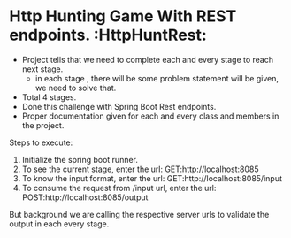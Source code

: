 # Http Hunting Game With REST endpoints. :HttpHuntRest: 
- Project tells that we need to complete each and every stage to reach next stage.
   - in each stage , there will be some problem statement will be given, we need to solve that.
- Total 4 stages.
- Done this challenge with Spring Boot Rest endpoints.
- Proper documentation given for each and every class and members in the project.

Steps to execute:
1. Initialize the spring boot runner.
2. To see the current stage, enter the url: GET:http://localhost:8085
3. To know the input format, enter the url: GET:http://localhost:8085/input
4. To consume the request from /input url, enter the url: POST:http://localhost:8085/output

But background we are calling the respective server urls to validate the output in each every stage. 
